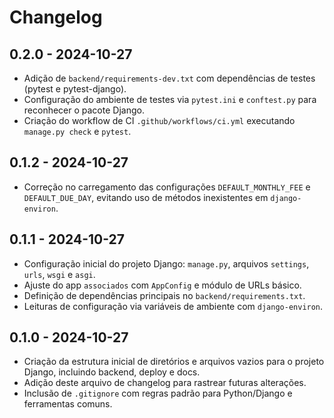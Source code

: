 # Changelog

## 0.2.0 - 2024-10-27
- Adição de `backend/requirements-dev.txt` com dependências de testes (pytest e pytest-django).
- Configuração do ambiente de testes via `pytest.ini` e `conftest.py` para reconhecer o pacote Django.
- Criação do workflow de CI `.github/workflows/ci.yml` executando `manage.py check` e `pytest`.

## 0.1.2 - 2024-10-27
- Correção no carregamento das configurações `DEFAULT_MONTHLY_FEE` e `DEFAULT_DUE_DAY`, evitando uso de métodos inexistentes em `django-environ`.

## 0.1.1 - 2024-10-27
- Configuração inicial do projeto Django: `manage.py`, arquivos `settings`, `urls`, `wsgi` e `asgi`.
- Ajuste do app `associados` com `AppConfig` e módulo de URLs básico.
- Definição de dependências principais no `backend/requirements.txt`.
- Leituras de configuração via variáveis de ambiente com `django-environ`.

## 0.1.0 - 2024-10-27
- Criação da estrutura inicial de diretórios e arquivos vazios para o projeto Django, incluindo backend, deploy e docs.
- Adição deste arquivo de changelog para rastrear futuras alterações.
- Inclusão de `.gitignore` com regras padrão para Python/Django e ferramentas comuns.
